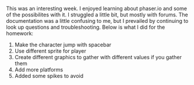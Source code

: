 This was an interesting week. I enjoyed learning about phaser.io 
and some of the possibilites with it. I struggled a little bit, 
but mostly with forums. The documentation was a little confusing to 
me, but I prevailed by continuing to look up questions and troubleshooting. Below is what I did for the homework: 

1. Make the character jump with spacebar 
2. Use different sprite for player
3. Create different graphics to gather with different values if you gather them
4. Add more platforms
5. Added some spikes to avoid